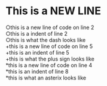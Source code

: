 # This is a  NEW LINE
&#9675;this is a new line of code on line 2<br>
    &#9675;this is a indent of line 2<br> 
     &#9675;this is what the dash looks like<br>
+this is a new line of code on line 5<br>
	+this is an indent of line 5<br>
	+this is what the plus sign looks like<br>
*this is a new line of code on line 4<br>
	*this is an indent of line 8<br>
	*this is what an asterix looks like<br>